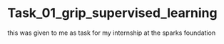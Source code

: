 # Task_01_grip_supervised_learning
this was given to me as task for my internship at  the sparks foundation
